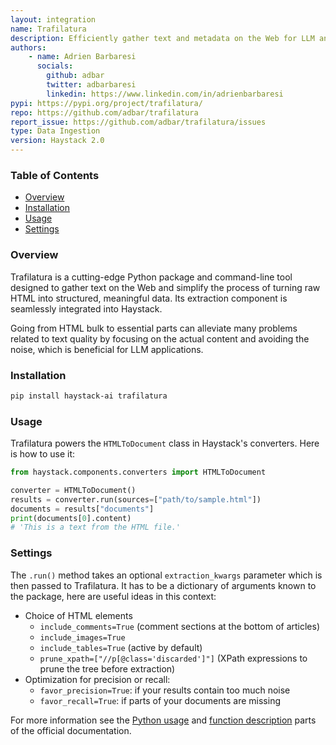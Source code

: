 ```yaml
---
layout: integration
name: Trafilatura
description: Efficiently gather text and metadata on the Web for LLM and RAG
authors:
    - name: Adrien Barbaresi
      socials:
        github: adbar
        twitter: adbarbaresi
        linkedin: https://www.linkedin.com/in/adrienbarbaresi
pypi: https://pypi.org/project/trafilatura/
repo: https://github.com/adbar/trafilatura
report_issue: https://github.com/adbar/trafilatura/issues
type: Data Ingestion
version: Haystack 2.0
---
```



### Table of Contents

- [Overview](#overview)
- [Installation](#installation)
- [Usage](#usage)
- [Settings](#settings)


### Overview

Trafilatura is a cutting-edge Python package and command-line tool designed to gather text on the Web and simplify the process of turning raw HTML into structured, meaningful data. Its extraction component is seamlessly integrated into Haystack.

Going from HTML bulk to essential parts can alleviate many problems related to text quality by focusing on the actual content and avoiding the noise, which is beneficial for LLM applications.


### Installation

```bash
pip install haystack-ai trafilatura
```


### Usage

Trafilatura powers the `HTMLToDocument` class in Haystack's converters. Here is how to use it:

```python
from haystack.components.converters import HTMLToDocument

converter = HTMLToDocument()
results = converter.run(sources=["path/to/sample.html"])
documents = results["documents"]
print(documents[0].content)
# 'This is a text from the HTML file.'
```


### Settings

The `.run()` method takes an optional `extraction_kwargs` parameter which is then passed to Trafilatura. It has to be a dictionary of arguments known to the package, here are useful ideas in this context:

- Choice of HTML elements
   - `include_comments=True` (comment sections at the bottom of articles)
   - `include_images=True`
   - `include_tables=True` (active by default)
   - `prune_xpath=["//p[@class='discarded']"]` (XPath expressions to prune the tree before extraction)
- Optimization for precision or recall:
   - `favor_precision=True`: if your results contain too much noise
   - `favor_recall=True`: if parts of your documents are missing

For more information see the [Python usage](https://trafilatura.readthedocs.io/en/latest/usage-python.html) and [function description](https://trafilatura.readthedocs.io/en/latest/corefunctions.html#extract) parts of the official documentation.
